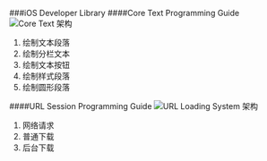 ###iOS Developer Library
####Core Text Programming Guide
![Core Text 架构](https://developer.apple.com/library/prerelease/ios/documentation/StringsTextFonts/Conceptual/CoreText_Programming/Art/core_text_arch_2x.png)

1. 绘制文本段落
2. 绘制分栏文本
3. 绘制文本按钮
4. 绘制样式段落
5. 绘制圆形段落

####URL Session Programming Guide
![URL Loading System 架构](https://developer.apple.com/library/ios/documentation/Cocoa/Conceptual/URLLoadingSystem/Art/nsobject_hierarchy_2x.png)

1. 网络请求
2. 普通下载
3. 后台下载